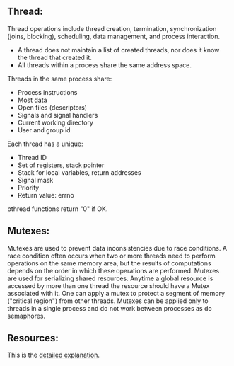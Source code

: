 ## Thread:
Thread operations include thread creation, termination, synchronization (joins, blocking), scheduling, data management, and process interaction.

- A thread does not maintain a list of created threads, nor does it know the thread that created it.
- All threads within a process share the same address space.

Threads in the same process share:
- Process instructions
- Most data
- Open files (descriptors)
- Signals and signal handlers
- Current working directory
- User and group id

Each thread has a unique:
- Thread ID
- Set of registers, stack pointer
- Stack for local variables, return addresses
- Signal mask
- Priority
- Return value: errno

pthread functions return "0" if OK.

## Mutexes:
Mutexes are used to prevent data inconsistencies due to race conditions. A race condition often occurs when two or more threads need to perform operations on the same memory area, but the results of computations depends on the order in which these operations are performed. Mutexes are used for serializing shared resources. Anytime a global resource is accessed by more than one thread the resource should have a Mutex associated with it. One can apply a mutex to protect a segment of memory ("critical region") from other threads. Mutexes can be applied only to threads in a single process and do not work between processes as do semaphores. 

## Resources:
This is the [detailed explanation]([https://www.google.com/](https://www.cs.cmu.edu/afs/cs/academic/class/15492-f07/www/pthreads.html)https://www.cs.cmu.edu/afs/cs/academic/class/15492-f07/www/pthreads.html).
